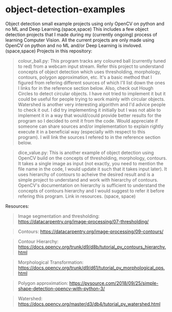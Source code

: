 # object-detection-examples
Object detection small example projects using only OpenCV on python and no ML and Deep Learning.(space,space)
This includes a few object detection projects that I made during my (currently ongoing) process of learning Computer Vision. All the current projects are only made using OpenCV on python and no ML and/or Deep Learning is invloved. (space,space)
Projects in this repository:
>colour_ball.py: This program tracks any coloured ball (currently tuned to red) from a webcam input stream. Refer this project to understand concepts of object detection which uses thresholding, morphology, contours, polygon approximation, etc. It's a basic method that I figured from refering different sources of which I'll list down the ones I links for in the reference section below. Also, check out Hough Circles to detect circular objects. I have not tried to implement it but it could be useful for people trying to work mainly with circular objects. Watershed is another very interesting algorithm and I'd advice people to check it out. I did try implementing it initially but I was not able to implement it in a way that would/could provide better results for the program so I decided to omit it from the code. Would appreciate if someone can share sources and/or implementation to explain rightly execute it in a beneficial way (especially with respect to this program). I will link the sources I refered to in the reference section below. 

>dice_value.py: This is another example of object detection using OpenCV build on the concepts of thresholding, morphology, contours. It takes a single image as input (not exactly, you need to mention the file name in the code, I would update it such that it takes input later). It uses hierarchy of contours to acheive the desired result and is a simple project to understand and work with hierarchy of contours. OpenCV's documentation on hierarchy is sufficient to understand the concepts of contours hierarchy and I  would suggest to refer it before refering this program. Link in resources. (space, space)

Resources:
>Image segmentation and thresholding: https://datacarpentry.org/image-processing/07-thresholding/

>Contours: https://datacarpentry.org/image-processing/09-contours/

>Contour Hierarchy: https://docs.opencv.org/trunk/d9/d8b/tutorial_py_contours_hierarchy.html

>Morphological Transformation: https://docs.opencv.org/trunk/d9/d61/tutorial_py_morphological_ops.html

>Polygon approximation: https://pysource.com/2018/09/25/simple-shape-detection-opencv-with-python-3/

>Watershed: https://docs.opencv.org/master/d3/db4/tutorial_py_watershed.html
